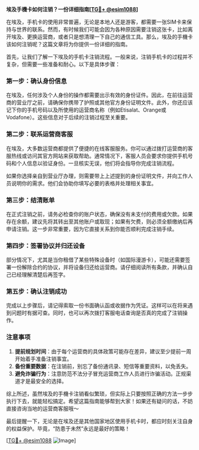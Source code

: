 **埃及手機卡如何注销？一份详细指南[[TG💪+ @esim1088](https://t.me/s/esim1088)]**

在埃及，手机卡的使用非常普遍，无论是本地人还是游客，都需要一张SIM卡来保持与世界的联系。然而，有时候我们可能会因为各种原因需要注销这张卡，比如离开埃及、更换运营商，或者只是想清理一下自己的通信工具。那么，埃及的手機卡该如何注销呢？这篇文章将为你提供一份详细的指南。

首先，让我们了解一下埃及的手机卡注销流程。一般来说，注销手机卡的过程并不复杂，但需要一些准备和耐心。以下是具体步骤：

### 第一步：确认身份信息

在埃及，任何涉及个人身份的操作都需要出示有效的身份证件。因此，在前往运营商的营业厅之前，请确保你携带了护照或其他官方身份证明文件。此外，你还应该记下你的手机号码以及所使用的运营商名称（例如Etisalat、Orange或Vodafone）。这些信息对于后续的注销过程至关重要。

### 第二步：联系运营商客服

在埃及，大多数运营商都提供了便捷的在线客服服务。你可以通过拨打运营商的客服热线或访问其官方网站来获取帮助。通常情况下，客服人员会要求你提供手机号码和个人信息以验证身份。一旦核实无误，他们将会指导你完成注销流程。

如果你选择亲自到营业厅办理，则需要带上上述提到的身份证明文件，并向工作人员说明你的需求。他们会协助你填写必要的表格并处理相关事宜。

### 第三步：结清账单

在正式注销之前，请务必检查你的账户状态，确保没有未支付的费用或欠款。如果存在余额，建议先将其转出至其他账户或取现；如果有欠费，则必须全额缴纳后再申请注销。这一步非常重要，因为它直接关系到你能否顺利完成注销手续。

### 第四步：签署协议并归还设备

部分情况下，尤其是当你租借了某些特殊设备时（如国际漫游卡），可能还需要签署一份解除合约的协议，并将设备归还给运营商。请仔细阅读所有条款，并确认自己已经理解清楚后再签字。

### 第五步：确认注销成功

完成以上步骤后，请记得索取一份书面确认函或收据作为凭证。这样可以在将来遇到问题时有据可查。同时，也可以再次拨打客服电话查询是否真的完成了注销操作。

### 注意事项

1. **提前规划时间**：由于每个运营商的具体政策可能存在差异，建议至少提前一周开始着手准备注销事宜。
2. **备份重要数据**：在注销前，别忘了备份通讯录、短信等重要资料，以免丢失。
3. **避免诈骗行为**：注意防范不法分子冒充运营商工作人员进行诈骗活动。正规渠道才是最安全的选择。

综上所述，虽然埃及的手機卡注销看似繁琐，但实际上只要按照正确的方法一步步执行下去，就能轻松搞定。希望这篇指南能够帮到大家！如果还有疑问的话，不妨直接咨询当地的运营商客服哦～

最后提醒一下，无论是在埃及还是其他国家地区使用手机卡时，都应时刻关注自身的权益保护。毕竟，“防患于未然”永远是最好的策略！

[[TG💪+ @esim1088](https://t.me/s/esim1088) ![Image](https://i.postimg.cc/4NQfJmqS/Snipaste-2025-05-13-00-14-12.png)]